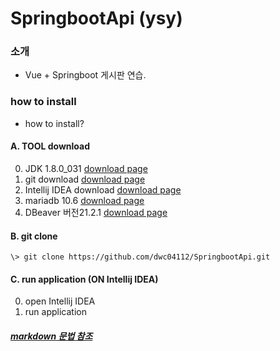 # SpringbootApi (ysy)

### 소개

* Vue + Springboot 게시판 연습.


### how to install
* how to install?

#### A. TOOL download
0. JDK 1.8.0_031 [download page](https://www.oracle.com/java/technologies/downloads/#java8-windows)
1. git download [download page](https://mirrors.edge.kernel.org/pub/software/scm/git/)
2. Intellij IDEA download [download page](https://www.jetbrains.com/ko-kr/idea/download/#section=windows)
3. mariadb 10.6 [download page](https://downloads.mariadb.org/)
4. DBeaver 버전21.2.1 [download page](https://dbeaver.io/download/)

#### B. git clone
```\> git clone https://github.com/dwc04112/SpringbootApi.git```

#### C. run application (ON Intellij IDEA)
0. open Intellij IDEA
1. run application


##### [markdown 문법 참조](https://markdownlivepreview.com/)

